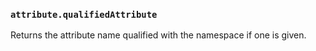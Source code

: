 ### `attribute.qualifiedAttribute`

Returns the attribute name qualified with the namespace if one is given.
